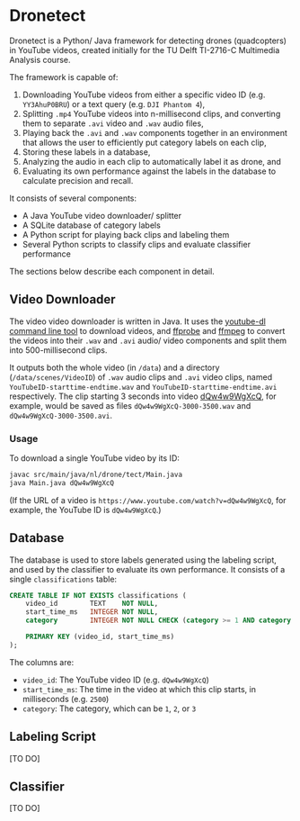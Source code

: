 # Dronetect

Dronetect is a Python/ Java framework for detecting drones (quadcopters) in YouTube videos, created initially for the TU Delft TI-2716-C Multimedia Analysis course. 

The framework is capable of:

1) Downloading YouTube videos from either a specific video ID (e.g. `YY3AhuP0BRU`) or a text query (e.g. `DJI Phantom 4`),
1) Splitting `.mp4` YouTube videos into n-millisecond clips, and converting them to separate `.avi` video and `.wav` audio files,
1) Playing back the `.avi` and `.wav` components together in an environment that allows the user to efficiently put category labels on each clip,
1) Storing these labels in a database,
1) Analyzing the audio in each clip to automatically label it as drone, and
1) Evaluating its own performance against the labels in the database to calculate precision and recall.

It consists of several components:

* A Java YouTube video downloader/ splitter
* A SQLite database of category labels
* A Python script for playing back clips and labeling them
* Several Python scripts to classify clips and evaluate classifier performance

The sections below describe each component in detail.

## Video Downloader

The video video downloader is written in Java. It uses the [youtube-dl command line tool](https://rg3.github.io/youtube-dl/) to download videos, and [ffprobe](https://ffmpeg.org/ffprobe.html) and [ffmpeg](https://ffmpeg.org/) to convert the videos into their `.wav` and `.avi` audio/ video components and split them into 500-millisecond clips.

It outputs both the whole video (in `/data`) and a directory (`/data/scenes/VideoID`) of `.wav` audio clips and `.avi` video clips, named `YouTubeID-starttime-endtime.wav` and `YouTubeID-starttime-endtime.avi` respectively. The clip starting 3 seconds into video [dQw4w9WgXcQ](https://www.youtube.com/watch?v=dQw4w9WgXcQ), for example, would be saved as files `dQw4w9WgXcQ-3000-3500.wav` and `dQw4w9WgXcQ-3000-3500.avi`.

### Usage

To download a single YouTube video by its ID:

```bash
javac src/main/java/nl/drone/tect/Main.java
java Main.java dQw4w9WgXcQ
```

(If the URL of a video is `https://www.youtube.com/watch?v=dQw4w9WgXcQ`, for example, the YouTube ID is `dQw4w9WgXcQ`.)

## Database

The database is used to store labels generated using the labeling script, and used by the classifier to evaluate its own performance. It consists of a single `classifications` table:

```sql
CREATE TABLE IF NOT EXISTS classifications (
    video_id        TEXT    NOT NULL,
    start_time_ms   INTEGER NOT NULL,
    category        INTEGER NOT NULL CHECK (category >= 1 AND category <= 3),

    PRIMARY KEY (video_id, start_time_ms)
);
```

The columns are:
* `video_id`: The YouTube video ID (e.g. `dQw4w9WgXcQ`)
* `start_time_ms`: The time in the video at which this clip starts, in milliseconds (e.g. `2500`)
* `category`: The category, which can be `1`, `2`, or `3`

## Labeling Script

[TO DO]

## Classifier

[TO DO]
